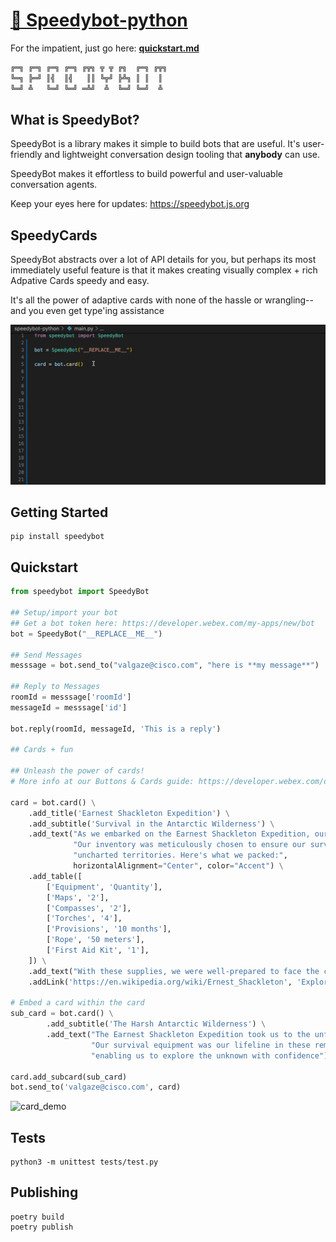 # [🐍 Speedybot-python](https://pypi.org/project/speedybot)

For the impatient, just go here: **[quickstart.md](./quickstart.md)**

```md
╔═╗ ╔═╗ ╔═╗ ╔═╗ ╔╦╗ ╦ ╦ ╔╗  ╔═╗ ╔╦╗ 
╚═╗ ╠═╝ ║╣  ║╣   ║║ ╚╦╝ ╠╩╗ ║ ║  ║  
╚═╝ ╩   ╚═╝ ╚═╝ ═╩╝  ╩  ╚═╝ ╚═╝  ╩
```

## What is SpeedyBot?

SpeedyBot is a library makes it simple to build bots that are useful. It's user-friendly and lightweight conversation design tooling that **anybody** can use.

SpeedyBot makes it effortless to build powerful and user-valuable conversation agents.

Keep your eyes here for updates: https://speedybot.js.org

## SpeedyCards

SpeedyBot abstracts over a lot of API details for you, but perhaps its most immediately useful feature is that it makes creating visually complex + rich Adpative Cards speedy and easy.

It's all the power of adaptive cards with none of the hassle or wrangling-- and you even get type'ing assistance

![speedycard](https://raw.githubusercontent.com/valgaze/speedybot-python/main/assets/speedycard.gif)

## Getting Started

```
pip install speedybot
```

## Quickstart

```python
from speedybot import SpeedyBot

## Setup/import your bot
## Get a bot token here: https://developer.webex.com/my-apps/new/bot
bot = SpeedyBot("__REPLACE__ME__")

## Send Messages
messsage = bot.send_to("valgaze@cisco.com", "here is **my message**")

## Reply to Messages
roomId = messsage['roomId']
messageId = messsage['id']

bot.reply(roomId, messageId, 'This is a reply')

## Cards + fun

## Unleash the power of cards!
# More info at our Buttons & Cards guide: https://developer.webex.com/docs/buttons-and-cards

card = bot.card() \
    .add_title('Earnest Shackleton Expedition') \
    .add_subtitle('Survival in the Antarctic Wilderness') \
    .add_text("As we embarked on the Earnest Shackleton Expedition, our success hinged on the equipment we carried. "
              "Our inventory was meticulously chosen to ensure our survival in the harsh Antarctic wilderness and guide us through "
              "uncharted territories. Here's what we packed:",
              horizontalAlignment="Center", color="Accent") \
    .add_table([
        ['Equipment', 'Quantity'],
        ['Maps', '2'],
        ['Compasses', '2'],
        ['Torches', '4'],
        ['Provisions', '10 months'],
        ['Rope', '50 meters'],
        ['First Aid Kit', '1'],
    ]) \
    .add_text("With these supplies, we were well-prepared to face the challenges that lay ahead") \
    .addLink('https://en.wikipedia.org/wiki/Ernest_Shackleton', 'Explore Earnest Shackleton Expedition') \

# Embed a card within the card
sub_card = bot.card() \
        .add_subtitle('The Harsh Antarctic Wilderness') \
        .add_text("The Earnest Shackleton Expedition took us to the unforgiving Antarctic wilderness, filled with extreme cold, isolation, and constant danger. "
                  "Our survival equipment was our lifeline in these remote landscapes, ensuring our safety and "
                  "enabling us to explore the unknown with confidence")

card.add_subcard(sub_card)
bot.send_to('valgaze@cisco.com', card)

```

![card_demo](https://github.com/valgaze/speedybot-python/assets/1396559/3162ff42-537c-4f09-9f37-e2d361270c62)


## Tests

```
python3 -m unittest tests/test.py
```

## Publishing

```
poetry build
poetry publish
```
